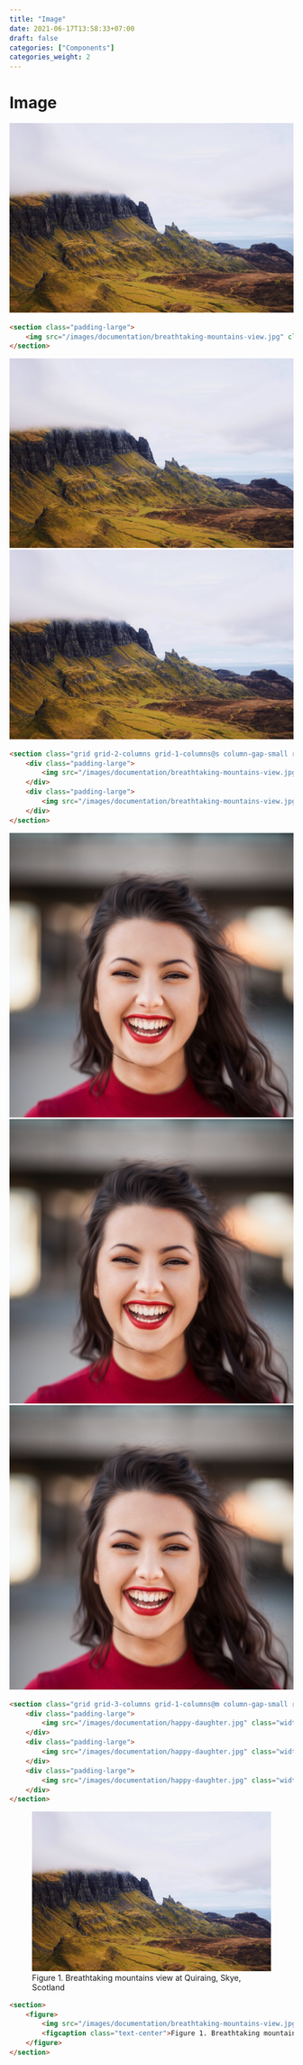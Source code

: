 ```yaml
---
title: "Image"
date: 2021-06-17T13:58:33+07:00
draft: false
categories: ["Components"]
categories_weight: 2
---
```


# Image

<section class="padding-large">
    <img src="/images/documentation/breathtaking-mountains-view.jpg" class="width-1/1" title="Swiss Pine Snapped"/>
</section>

``` html
<section class="padding-large">
    <img src="/images/documentation/breathtaking-mountains-view.jpg" class="width-1/1" title="Swiss Pine Snapped"/>
</section>
```

<section class="grid grid-2-columns grid-1-columns@s column-gap-small row-gap-small">
    <div class="padding-large">
        <img src="/images/documentation/breathtaking-mountains-view.jpg" class="width-1/1 border-radius-small" title="Swiss Pine Snapped"/>
    </div>
    <div class="padding-large">
        <img src="/images/documentation/breathtaking-mountains-view.jpg" class="width-1/1 border-radius-medium" title="Swiss Pine Snapped"/>
    </div>
</section>

``` html
<section class="grid grid-2-columns grid-1-columns@s column-gap-small row-gap-small">
    <div class="padding-large">
        <img src="/images/documentation/breathtaking-mountains-view.jpg" class="width-1/1 border-radius-small" title="Swiss Pine Snapped"/>
    </div>
    <div class="padding-large">
        <img src="/images/documentation/breathtaking-mountains-view.jpg" class="width-1/1 border-radius-medium" title="Swiss Pine Snapped"/>
    </div>
</section>
```

<section class="grid grid-3-columns grid-1-columns@m column-gap-small row-gap-small">
    <div class="padding-large">
        <img src="/images/documentation/happy-daughter.jpg" class="width-1/1 border-radius-1/6" title="Swiss Pine Snapped"/>
    </div>
    <div class="padding-large">
        <img src="/images/documentation/happy-daughter.jpg" class="width-1/1 border-radius-1/4" title="Swiss Pine Snapped"/>
    </div>
    <div class="padding-large">
        <img src="/images/documentation/happy-daughter.jpg" class="width-1/1 border-radius-1/2" title="Swiss Pine Snapped"/>
    </div>
</section>

``` html
<section class="grid grid-3-columns grid-1-columns@m column-gap-small row-gap-small">
    <div class="padding-large">
        <img src="/images/documentation/happy-daughter.jpg" class="width-1/1 border-radius-1/6" title="Swiss Pine Snapped"/>
    </div>
    <div class="padding-large">
        <img src="/images/documentation/happy-daughter.jpg" class="width-1/1 border-radius-1/4" title="Swiss Pine Snapped"/>
    </div>
    <div class="padding-large">
        <img src="/images/documentation/happy-daughter.jpg" class="width-1/1 border-radius-1/2" title="Swiss Pine Snapped"/>
    </div>
</section>
```

<section>
    <figure>
        <img src="/images/documentation/breathtaking-mountains-view.jpg" class="width-1/1" title="Swiss Pine Snapped"/>
        <figcaption class="text-center">Figure 1. Breathtaking mountains view at Quiraing, Skye, Scotland</figcaption>
    </figure>
</section>

``` html
<section>
    <figure>
        <img src="/images/documentation/breathtaking-mountains-view.jpg" class="width-1/1" title="Swiss Pine Snapped"/>
        <figcaption class="text-center">Figure 1. Breathtaking mountains view at Quiraing, Skye, Scotland</figcaption>
    </figure>
</section>
```
